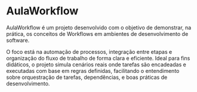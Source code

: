 # AulaWorkflow
AulaWorkflow é um projeto desenvolvido com o objetivo de demonstrar, na prática, os conceitos de Workflows em ambientes de desenvolvimento de software.


O foco está na automação de processos, integração entre etapas e organização do fluxo de trabalho de forma clara e eficiente. Ideal para fins didáticos, o projeto simula cenários reais onde tarefas são encadeadas e executadas com base em regras definidas, facilitando o entendimento sobre orquestração de tarefas, dependências, e boas práticas de desenvolvimento.